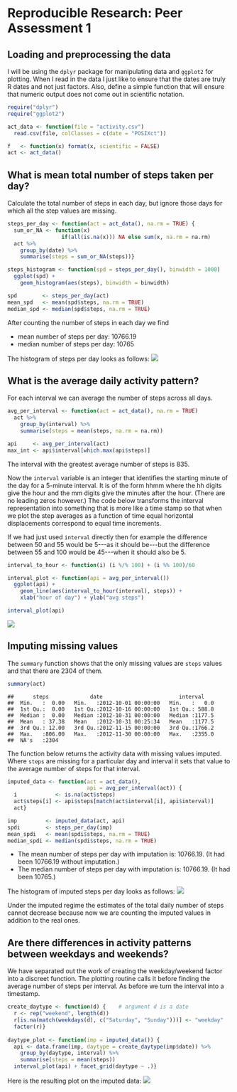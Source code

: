 # Reproducible Research: Peer Assessment 1

## Loading and preprocessing the data

I will be using the `dplyr` package for manipulating data and
`ggplot2` for plotting. When I read in the data I just like to ensure
that the dates are truly R dates and not just factors. Also, define a
simple function that will ensure that numeric output does not come out
in scientific notation.


```r
require("dplyr")
require("ggplot2")

act_data <- function(file = "activity.csv")
  read.csv(file, colClasses = c(date = "POSIXct"))

f   <- function(x) format(x, scientific = FALSE)
act <- act_data()
```

## What is mean total number of steps taken per day?

Calculate the total number of steps in each day, but ignore those days
for which all the step values are missing.


```r
steps_per_day <- function(act = act_data(), na.rm = TRUE) {
  sum_or_NA <- function(x)
                 if(all(is.na(x))) NA else sum(x, na.rm = na.rm)
  act %>%
    group_by(date) %>%
    summarise(steps = sum_or_NA(steps))}

steps_histogram <- function(spd = steps_per_day(), binwidth = 1000)
  ggplot(spd) +
    geom_histogram(aes(steps), binwidth = binwidth)

spd        <- steps_per_day(act)
mean_spd   <- mean(spd$steps, na.rm = TRUE)
median_spd <- median(spd$steps, na.rm = TRUE)
```

After counting the number of steps in each day we find

 - mean number of steps per day: 10766.19
 - median number of steps per day: 10765

The histogram of steps per day looks as follows:
![](PA1_template_files/figure-html/unnamed-chunk-3-1.png) 

## What is the average daily activity pattern?

For each interval we can average the number of steps across all days.


```r
avg_per_interval <- function(act = act_data(), na.rm = TRUE)
  act %>%
    group_by(interval) %>%
    summarise(steps = mean(steps, na.rm = na.rm))

api     <- avg_per_interval(act)
max_int <- api$interval[which.max(api$steps)]
```

The interval with the greatest average number of steps is
835.

Now the `interval` variable is an integer that identifies the starting
minute of the day for a 5-minute interval. It is of the form hhmm
where the hh digits give the hour and the mm digits give the minutes
after the hour. (There are no leading zeros however.) The code below
transforms the interval representation into something that is more
like a time stamp so that when we plot the step averages as a function
of time equal horizontal displacements correspond to equal time
increments.

If we had just used `interval` directly then for example the
difference between 50 and 55 would be 5---as it should be---but the
difference between 55 and 100 would be 45---when it should also be 5.


```r
interval_to_hour <- function(i) (i %/% 100) + (i %% 100)/60

interval_plot <- function(api = avg_per_interval())
  ggplot(api) +
    geom_line(aes(interval_to_hour(interval), steps)) +
    xlab("hour of day") + ylab("avg steps")

interval_plot(api)
```

![](PA1_template_files/figure-html/unnamed-chunk-5-1.png) 

## Imputing missing values

The `summary` function shows that the only missing values are `steps`
values and that there are 2304 of them.


```r
summary(act)
```

```
##      steps             date                        interval     
##  Min.   :  0.00   Min.   :2012-10-01 00:00:00   Min.   :   0.0  
##  1st Qu.:  0.00   1st Qu.:2012-10-16 00:00:00   1st Qu.: 588.8  
##  Median :  0.00   Median :2012-10-31 00:00:00   Median :1177.5  
##  Mean   : 37.38   Mean   :2012-10-31 00:25:34   Mean   :1177.5  
##  3rd Qu.: 12.00   3rd Qu.:2012-11-15 00:00:00   3rd Qu.:1766.2  
##  Max.   :806.00   Max.   :2012-11-30 00:00:00   Max.   :2355.0  
##  NA's   :2304
```

The function below returns the activity data with missing values
imputed. Where `steps` are missing for a particular day and interval
it sets that value to the average number of steps for that interval.


```r
imputed_data <- function(act = act_data(),
                         api = avg_per_interval(act)) { 
  i            <- is.na(act$steps)
  act$steps[i] <- api$steps[match(act$interval[i], api$interval)]
  act}

imp         <- imputed_data(act, api)
spdi        <- steps_per_day(imp)
mean_spdi   <- mean(spdi$steps, na.rm = TRUE)
median_spdi <- median(spdi$steps, na.rm = TRUE)
```

 - The mean number of steps per day with imputation is:
   10766.19. (It had been 10766.19 without imputation.)
 - The median number of steps per day with imputation is:
   10766.19. (It had been 10765.)

The histogram of imputed steps per day looks as follows:
![](PA1_template_files/figure-html/unnamed-chunk-8-1.png) 

Under the imputed regime the estimates of the total daily number of
steps cannot decrease because now we are counting the imputed values
in addition to the real ones.

## Are there differences in activity patterns between weekdays and weekends?

We have separated out the work of creating the weekday/weekend factor
into a discreet function. The plotting routine calls it before finding
the average number of steps per interval. As before we turn the
interval into a timestamp.


```r
create_daytype <- function(d) {    # argument d is a date
  r <- rep("weekend", length(d))
  r[is.na(match(weekdays(d), c("Saturday", "Sunday")))] <- "weekday"
  factor(r)}
  
daytype_plot <- function(imp = imputed_data()) {
  api <- data.frame(imp, daytype = create_daytype(imp$date)) %>%
    group_by(daytype, interval) %>%
    summarise(steps = mean(steps))
  interval_plot(api) + facet_grid(daytype ~ .)}
```

Here is the resulting plot on the imputed data:
![](PA1_template_files/figure-html/unnamed-chunk-10-1.png) 
